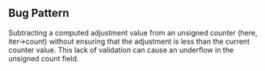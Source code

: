 ## Bug Pattern

Subtracting a computed adjustment value from an unsigned counter (here, iter->count) without ensuring that the adjustment is less than the current counter value. This lack of validation can cause an underflow in the unsigned count field.
